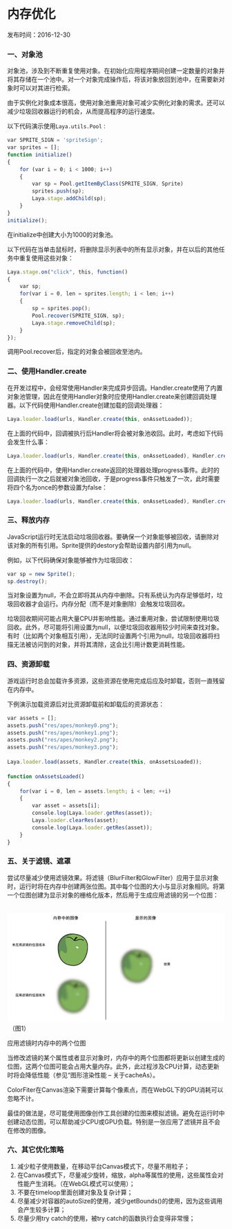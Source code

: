 # 内存优化

发布时间：2016-12-30

### **一、对象池**

对象池，涉及到不断重复使用对象。在初始化应用程序期间创建一定数量的对象并将其存储在一个池中。对一个对象完成操作后，将该对象放回到池中，在需要新对象时可以对其进行检索。

由于实例化对象成本很高，使用对象池重用对象可减少实例化对象的需求。还可以减少垃圾回收器运行的机会，从而提高程序的运行速度。

以下代码演示使用`Laya.utils.Pool：`

```javascript
var SPRITE_SIGN = 'spriteSign';
var sprites = [];
function initialize()
{
    for (var i = 0; i < 1000; i++)
    {
        var sp = Pool.getItemByClass(SPRITE_SIGN, Sprite)
        sprites.push(sp);
        Laya.stage.addChild(sp);
    }
}
initialize();
```

在initialize中创建大小为1000的对象池。

以下代码在当单击鼠标时，将删除显示列表中的所有显示对象，并在以后的其他任务中重复使用这些对象：

```javascript
Laya.stage.on("click", this, function()
{
    var sp;
    for(var i = 0, len = sprites.length; i < len; i++)
    {
        sp = sprites.pop();
        Pool.recover(SPRITE_SIGN, sp);
        Laya.stage.removeChild(sp);
    }
});
```

调用Pool.recover后，指定的对象会被回收至池内。

 

### **二、使用Handler.create**

在开发过程中，会经常使用Handler来完成异步回调。Handler.create使用了内置对象池管理，因此在使用Handler对象时应使用Handler.create来创建回调处理器。以下代码使用Handler.create创建加载的回调处理器：

```javascript
Laya.loader.load(urls, Handler.create(this, onAssetLoaded));
```

在上面的代码中，回调被执行后Handler将会被对象池收回。此时，考虑如下代码会发生什么事：

```javascript
Laya.loader.load(urls, Handler.create(this, onAssetLoaded), Handler.create(this, onLoading));
```

在上面的代码中，使用Handler.create返回的处理器处理progress事件。此时的回调执行一次之后就被对象池回收，于是progress事件只触发了一次，此时需要将四个名为once的参数设置为false：

```javascript
Laya.loader.load(urls, Handler.create(this, onAssetLoaded), Handler.create(this, onLoading, null, false));
```

 

### **三、释放内存**

JavaScript运行时无法启动垃圾回收器。要确保一个对象能够被回收，请删除对该对象的所有引用。Sprite提供的destory会帮助设置内部引用为null。

例如，以下代码确保对象能够被作为垃圾回收：

```javascript
var sp = new Sprite();
sp.destroy();
```


当对象设置为null，不会立即将其从内存中删除。只有系统认为内存足够低时，垃圾回收器才会运行。内存分配（而不是对象删除）会触发垃圾回收。

垃圾回收期间可能占用大量CPU并影响性能。通过重用对象，尝试限制使用垃圾回收。此外，尽可能将引用设置为null，以便垃圾回收器用较少时间来查找对象。有时（比如两个对象相互引用），无法同时设置两个引用为null，垃圾回收器将扫描无法被访问到的对象，并将其清除，这会比引用计数更消耗性能。

### **四、资源卸载**

游戏运行时总会加载许多资源，这些资源在使用完成后应及时卸载，否则一直残留在内存中。

下例演示加载资源后对比资源卸载前和卸载后的资源状态：

```javascript
var assets = [];
assets.push("res/apes/monkey0.png");
assets.push("res/apes/monkey1.png");
assets.push("res/apes/monkey2.png");
assets.push("res/apes/monkey3.png");
  
Laya.loader.load(assets, Handler.create(this, onAssetsLoaded));
  
function onAssetsLoaded()
{
    for(var i = 0, len = assets.length; i < len; ++i)
    {
        var asset = assets[i];
        console.log(Laya.loader.getRes(asset));
        Laya.loader.clearRes(asset);
        console.log(Laya.loader.getRes(asset));
    }
}
```

### **五、关于滤镜、遮罩**


尝试尽量减少使用滤镜效果。将滤镜（BlurFilter和GlowFilter）应用于显示对象时，运行时将在内存中创建两张位图。其中每个位图的大小与显示对象相同。将第一个位图创建为显示对象的栅格化版本，然后用于生成应用滤镜的另一个位图：

​	   ![图片1.png](img/1.png)<br/>
​	（图1）

应用滤镜时内存中的两个位图

当修改滤镜的某个属性或者显示对象时，内存中的两个位图都将更新以创建生成的位图，这两个位图可能会占用大量内存。此外，此过程涉及CPU计算，动态更新时将会降低性能（参见“图形渲染性能 – 关于cacheAs）。

 

ColorFiter在Canvas渲染下需要计算每个像素点，而在WebGL下的GPU消耗可以忽略不计。

最佳的做法是，尽可能使用图像创作工具创建的位图来模拟滤镜。避免在运行时中创建动态位图，可以帮助减少CPU或GPU负载。特别是一张应用了滤镜并且不会在修改的图像。

###  **六、其它优化策略**

1. 减少粒子使用数量，在移动平台Canvas模式下，尽量不用粒子；
2. 在Canvas模式下，尽量减少旋转，缩放，alpha等属性的使用，这些属性会对性能产生消耗。（在WebGL模式可以使用）；
3. 不要在timeloop里面创建对象及复杂计算；
4. 尽量减少对容器的autoSize的使用，减少getBounds()的使用，因为这些调用会产生较多计算；
5. 尽量少用try catch的使用，被try catch的函数执行会变得非常慢；